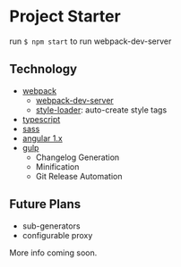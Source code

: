 # Project Starter

run `$ npm start` to run webpack-dev-server

## Technology
- [webpack](http://webpack.github.io/)
    + [webpack-dev-server](http://webpack.github.io/docs/webpack-dev-server.html)
    + [style-loader](https://github.com/webpack/style-loader): auto-create style tags
- [typescript](http://www.typescriptlang.org/)
- [sass](http://sass-lang.com)
- [angular 1.x](https://angularjs.org/)
- [gulp](http://gulpjs.com/)
    + Changelog Generation
    + Minification
    + Git Release Automation

## Future Plans
- sub-generators
- configurable proxy

More info coming soon. 